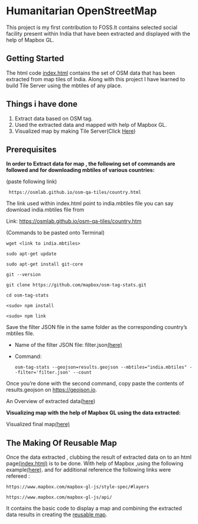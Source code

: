 # Humanitarian OpenStreetMap

This project is my first contribution to FOSS.It contains selected social facility present within India that have been extracted and displayed with the help of Mapbox GL.

## Getting Started

The html code [index.html](https://github.com/aaronakku/HOT-OSM/blob/master/index.html) contains the set of OSM data that has been extracted from map tiles of India. 
Along with this project I have learned to build Tile Server using the mbtiles of any place.

## Things i have done

1.  Extract data based on OSM tag.
2.  Used the extracted data and mapped with help of Mapbox GL.
3.  Visualized map by making Tile Server(Click [Here](https://medium.com/@snehamariamsanthosh/making-of-tile-server-2ba9d397acc))

## Prerequisites

**In order to Extract data for map , the following set of commands are followed and for downloading mbtiles of various countries:**

(paste following link)
  
` https://osmlab.github.io/osm-qa-tiles/country.html`

The link used within index.html point to india.mbtiles file
you can say download india.mbtiles file from

Link: https://osmlab.github.io/osm-qa-tiles/country.htm
 
(Commands to be pasted onto Terminal)

`wget <link to india.mbtiles>`

```
sudo apt-get update

sudo apt-get install git-core

git --version

git clone https://github.com/mapbox/osm-tag-stats.git

cd osm-tag-stats

<sudo> npm install

<sudo> npm link
```
Save the filter JSON file in the same folder as the corresponding country’s mbtiles file.
* Name of the filter JSON file: filter.json[(here)](https://github.com/aaronakku/HOT-OSM/blob/master/filter.json)
* Command:

  ` osm-tag-stats --geojson=results.geojson --mbtiles="india.mbtiles" --filter='filter.json' --count `

Once you’re done with the second command, copy paste the contents of results.geojson on https://geojson.io.

An Overview of extracted data([here](https://github.com/aaronakku/HOT-OSM/blob/master/results.geojson))

**Visualizing map with the help of Mapbox GL using the data extracted:**

Visualized final map[(here)](https://github.com/aaronakku/aaronakku/blob/master/README.md)

## The Making Of Reusable Map
Once the data extracted , clubbing the result of extracted data on to an html page[(index.html)](https://github.com/aaronakku/HOT-OSM/blob/master/index.html) is to be done.
With help of Mapbox ,using the following example[(here)](https://www.mapbox.com/mapbox-gl-js/example/simple-map/).
and for additional reference the following links were refereed :
```
https://www.mapbox.com/mapbox-gl-js/style-spec/#layers

https://www.mapbox.com/mapbox-gl-js/api/
```
It contains the basic code to display a map and combining the extracted data results in creating the [reusable map](https://aaronakku.github.io/aaronakku/INTERACTIVE-MAP/).
